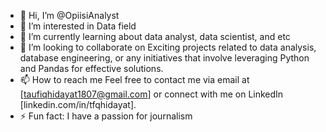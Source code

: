 - 👋 Hi, I’m @OpiisiAnalyst
- 👀 I’m interested in Data field
- 🌱 I’m currently learning about data analyst, data scientist, and etc
- 💞️ I’m looking to collaborate on Exciting projects related to data analysis, database engineering, or any initiatives that involve leveraging Python and Pandas for effective solutions.
- 📫 How to reach me Feel free to contact me via email at [taufiqhidayat1807@gmail.com] or connect with me on LinkedIn [linkedin.com/in/tfqhidayat].
- ⚡ Fun fact: I have a passion for journalism

<!---
OpiisiAnalyst/OpiisiAnalyst is a ✨ special ✨ repository because its `README.md` (this file) appears on your GitHub profile.
You can click the Preview link to take a look at your changes.
--->
